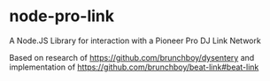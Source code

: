 # node-pro-link
A Node.JS Library for interaction with a Pioneer Pro DJ Link Network

Based on research of https://github.com/brunchboy/dysentery and implementation of https://github.com/brunchboy/beat-link#beat-link

